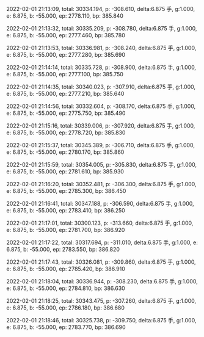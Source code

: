 2022-02-01 21:13:09, total: 30334.194, p: -308.610, delta:6.875 手, g:1.000, e: 6.875, b: -55.000, ep: 2778.110, bp: 385.840

2022-02-01 21:13:32, total: 30335.209, p: -308.780, delta:6.875 手, g:1.000, e: 6.875, b: -55.000, ep: 2777.460, bp: 385.780

2022-02-01 21:13:53, total: 30336.981, p: -308.240, delta:6.875 手, g:1.000, e: 6.875, b: -55.000, ep: 2777.280, bp: 385.690

2022-02-01 21:14:14, total: 30335.728, p: -308.900, delta:6.875 手, g:1.000, e: 6.875, b: -55.000, ep: 2777.100, bp: 385.750

2022-02-01 21:14:35, total: 30340.023, p: -307.910, delta:6.875 手, g:1.000, e: 6.875, b: -55.000, ep: 2777.210, bp: 385.640

2022-02-01 21:14:56, total: 30332.604, p: -308.170, delta:6.875 手, g:1.000, e: 6.875, b: -55.000, ep: 2775.750, bp: 385.490

2022-02-01 21:15:16, total: 30339.006, p: -307.920, delta:6.875 手, g:1.000, e: 6.875, b: -55.000, ep: 2778.720, bp: 385.830

2022-02-01 21:15:37, total: 30345.389, p: -306.710, delta:6.875 手, g:1.000, e: 6.875, b: -55.000, ep: 2780.170, bp: 385.860

2022-02-01 21:15:59, total: 30354.005, p: -305.830, delta:6.875 手, g:1.000, e: 6.875, b: -55.000, ep: 2781.610, bp: 385.930

2022-02-01 21:16:20, total: 30352.481, p: -306.300, delta:6.875 手, g:1.000, e: 6.875, b: -55.000, ep: 2785.300, bp: 386.450

2022-02-01 21:16:41, total: 30347.188, p: -306.590, delta:6.875 手, g:1.000, e: 6.875, b: -55.000, ep: 2783.410, bp: 386.250

2022-02-01 21:17:01, total: 30300.123, p: -313.660, delta:6.875 手, g:1.000, e: 6.875, b: -55.000, ep: 2781.700, bp: 386.920

2022-02-01 21:17:22, total: 30317.694, p: -311.010, delta:6.875 手, g:1.000, e: 6.875, b: -55.000, ep: 2783.550, bp: 386.820

2022-02-01 21:17:43, total: 30326.081, p: -309.860, delta:6.875 手, g:1.000, e: 6.875, b: -55.000, ep: 2785.420, bp: 386.910

2022-02-01 21:18:04, total: 30336.944, p: -308.230, delta:6.875 手, g:1.000, e: 6.875, b: -55.000, ep: 2784.810, bp: 386.630

2022-02-01 21:18:25, total: 30343.475, p: -307.260, delta:6.875 手, g:1.000, e: 6.875, b: -55.000, ep: 2786.180, bp: 386.680

2022-02-01 21:18:46, total: 30325.738, p: -309.750, delta:6.875 手, g:1.000, e: 6.875, b: -55.000, ep: 2783.770, bp: 386.690